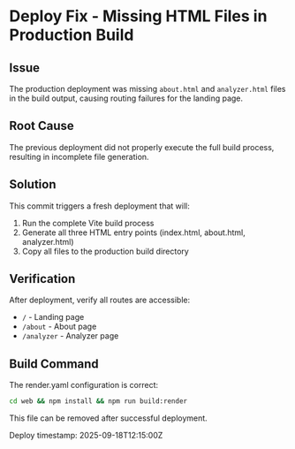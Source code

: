 # Deploy Fix - Missing HTML Files in Production Build

## Issue
The production deployment was missing `about.html` and `analyzer.html` files in the build output, causing routing failures for the landing page.

## Root Cause
The previous deployment did not properly execute the full build process, resulting in incomplete file generation.

## Solution
This commit triggers a fresh deployment that will:
1. Run the complete Vite build process
2. Generate all three HTML entry points (index.html, about.html, analyzer.html)
3. Copy all files to the production build directory

## Verification
After deployment, verify all routes are accessible:
- `/` - Landing page
- `/about` - About page
- `/analyzer` - Analyzer page

## Build Command
The render.yaml configuration is correct:
```bash
cd web && npm install && npm run build:render
```

This file can be removed after successful deployment.

Deploy timestamp: 2025-09-18T12:15:00Z
